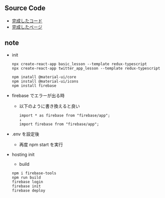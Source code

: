 ## Source Code

- [完成したコード](https://github.com/GomaGoma676/twitter_firebase)
- [完成したページ](https://twitter-app-1653d.web.app/)

## note

- init
  ```
  npx create-react-app basic_lesson --template redux-typescript
  npx create-react-app twitter_app_lesson --template redux-typescript
  ```
  ```
  npm inatall @material-ui/core
  npm install @material-ui/icons
  npm install firebase
  ```
- firebase でエラーが出る時

  - 以下のように書き換えると良い
    ```
    import * as firebase from "firebase/app";
    ↓
    import firebase from "firebase/app";
    ```

- .env を設定後

  - 再度 npm start を実行

- hosting init

  - build

  ```
  npm i firebase-tools
  npm run build
  firebase login
  firebase init
  firebase deploy
  ```
